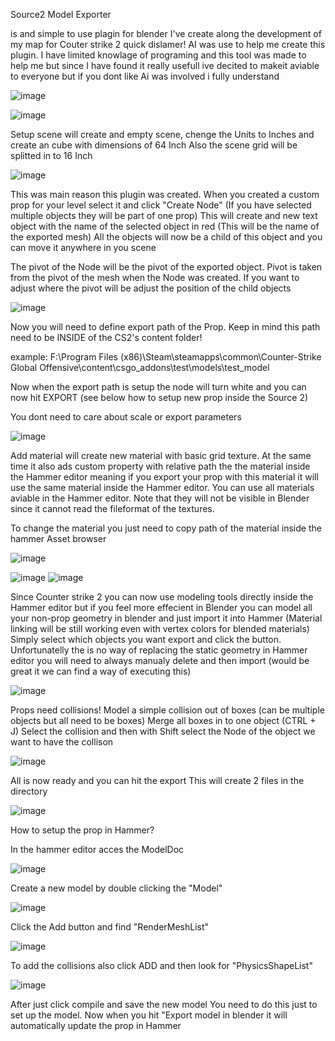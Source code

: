 Source2 Model Exporter

is and simple to use plagin for blender I've create along the development of my map for Couter strike 2
quick dislamer! AI was use to help me create this plugin. I have limited knowlage of programing and this tool was made to help me but since I have found it really usefull ive decited to makeit aviable to everyone but if you dont like Ai was involved i fully understand 

![image](https://github.com/user-attachments/assets/ff6b0c82-2650-48fc-ab83-fb12c15f584a)



![image](https://github.com/user-attachments/assets/0a244812-b5e2-4a58-b151-d6be895a94f3)

Setup scene will create and empty scene, chenge the Units to Inches and create an cube with dimensions of 64 Inch 
Also the scene grid will be splitted in to 16 Inch 



![image](https://github.com/user-attachments/assets/d32c794a-c98e-4a8a-b05a-e468f411b79f)

This was main reason this plugin was created. When you created a custom prop for your level select it and click "Create Node" (If you have selected multiple objects they will be part of one prop)
This will create and new text object with the name of the selected object in red (This will be the name of the exported mesh) 
All the objects will now be a child of this object and you can move it anywhere in you scene 

The pivot of the Node will be the pivot of the exported object. 
Pivot is taken from the pivot of the mesh when the Node was created. If you want to adjust where the pivot will be adjust the position of the child objects

![image](https://github.com/user-attachments/assets/6ab519b2-b083-403f-ba5d-dc0553a7ebae)

Now you will need to define export path of the Prop. Keep in mind this path need to be INSIDE of the CS2's content folder!

example: F:\Program Files (x86)\Steam\steamapps\common\Counter-Strike Global Offensive\content\csgo_addons\test\models\test_model

Now when the export path is setup the node will turn white and you can now hit EXPORT (see below how to setup new prop inside the Source 2)

You dont need to care about scale or export parameters 




![image](https://github.com/user-attachments/assets/6b86fdb6-7822-4fc9-a9b5-933a72392338)

Add material will create new material with basic grid texture. At the same time it also ads custom property with relative path the the material inside the Hammer editor meaning if you export your prop with this material it will use the same material inside the Hammer editor. 
You can use all materials aviable in the Hammer editor. Note that they will not be visible in Blender since it cannot read the fileformat of the textures. 

To change the material you just need to copy path of the material inside the hammer Asset browser 

![image](https://github.com/user-attachments/assets/e4f668b9-992b-423d-9df8-0197d72a7f9a)






![image](https://github.com/user-attachments/assets/be6372d7-16f3-451a-acb1-3aab25b369e1)
![image](https://github.com/user-attachments/assets/700c3c6c-5313-4573-8690-4cbc6d9a1310)

Since Counter strike 2 you can now use modeling tools directly inside the Hammer editor 
but if you feel more effecient in Blender you can model all your non-prop geometry in blender and just import it into Hammer (Material linking will be still working even with vertex colors for blended materials)
Simply select which objects you want export and click the button. 
Unfortunatelly the is no way of replacing the static geometry in Hammer editor you will need to always manualy delete and then import (would be great it we can find a way of executing this)



![image](https://github.com/user-attachments/assets/6f177207-e45b-494b-b595-6f22feb3f86f)

Props need collisions! Model a simple collision out of boxes (can be multiple objects but all need to be boxes) Merge all boxes in to one object (CTRL + J)
Select the collision and then with Shift select the Node of the object we want to have the collison 

![image](https://github.com/user-attachments/assets/b6eff793-f94e-4ccd-9167-405b4aad5dfa)


All is now ready and you can hit the export 
This will create 2 files in the directory 

![image](https://github.com/user-attachments/assets/1b179aa8-85d5-4b57-907c-7c10e728ffc4)


How to setup the prop in Hammer?

In the hammer editor acces the ModelDoc

![image](https://github.com/user-attachments/assets/2df7c08c-4837-4000-860f-eb1ca0f70143)

Create a new model by double clicking the "Model"

![image](https://github.com/user-attachments/assets/4587f26f-4a29-47d3-b084-0cbdad1c8a68)

Click the Add button and find "RenderMeshList"

![image](https://github.com/user-attachments/assets/3c7f9b83-3ba8-401c-9f87-3d97cbc567fd)

To add the collisions also click ADD and then look for "PhysicsShapeList"

![image](https://github.com/user-attachments/assets/80d56185-36ff-44e6-99c8-e8742788cbd8)

After just click compile and save the new model 
You need to do this just to set up the model. Now when you hit "Export model in blender it will automatically update the prop in Hammer
















